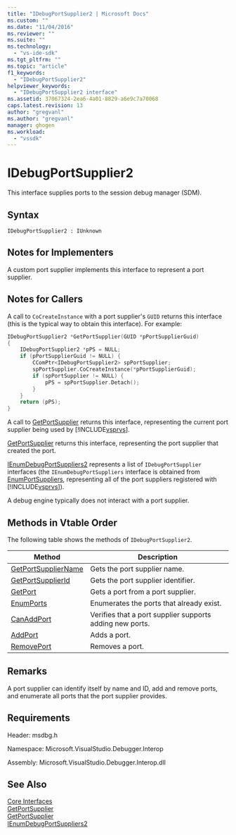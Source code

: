 ```yaml
---
title: "IDebugPortSupplier2 | Microsoft Docs"
ms.custom: ""
ms.date: "11/04/2016"
ms.reviewer: ""
ms.suite: ""
ms.technology: 
  - "vs-ide-sdk"
ms.tgt_pltfrm: ""
ms.topic: "article"
f1_keywords: 
  - "IDebugPortSupplier2"
helpviewer_keywords: 
  - "IDebugPortSupplier2 interface"
ms.assetid: 37067324-2ea6-4a01-8829-a6e9c7a70068
caps.latest.revision: 13
author: "gregvanl"
ms.author: "gregvanl"
manager: ghogen
ms.workload: 
  - "vssdk"
---
```

# IDebugPortSupplier2
This interface supplies ports to the session debug manager (SDM).  
  
## Syntax  
  
```  
IDebugPortSupplier2 : IUnknown  
```  
  
## Notes for Implementers  
 A custom port supplier implements this interface to represent a port supplier.  
  
## Notes for Callers  
 A call to `CoCreateInstance` with a port supplier's `GUID` returns this interface (this is the typical way to obtain this interface). For example:  
  
```cpp  
IDebugPortSupplier2 *GetPortSupplier(GUID *pPortSupplierGuid)  
{  
    IDebugPortSupplier2 *pPS = NULL;  
    if (pPortSupplierGuid != NULL) {  
        CComPtr<IDebugPortSupplier2> spPortSupplier;  
        spPortSupplier.CoCreateInstance(*pPortSupplierGuid);  
        if (spPortSupplier != NULL) {  
            pPS = spPortSupplier.Detach();  
        }  
    }  
    return (pPS);  
}  
```  
  
 A call to [GetPortSupplier](../../../extensibility/debugger/reference/idebugcoreserver2-getportsupplier.md) returns this interface, representing the current port supplier being used by [!INCLUDE[vsprvs](../../../code-quality/includes/vsprvs_md.md)].  
  
 [GetPortSupplier](../../../extensibility/debugger/reference/idebugport2-getportsupplier.md) returns this interface, representing the port supplier that created the port.  
  
 [IEnumDebugPortSuppliers2](../../../extensibility/debugger/reference/ienumdebugportsuppliers2.md) represents a list of `IDebugPortSupplier` interfaces (the `IEnumDebugPortSuppliers` interface is obtained from [EnumPortSuppliers](../../../extensibility/debugger/reference/idebugcoreserver2-enumportsuppliers.md), representing all of the port suppliers registered with [!INCLUDE[vsprvs](../../../code-quality/includes/vsprvs_md.md)]).  
  
 A debug engine typically does not interact with a port supplier.  
  
## Methods in Vtable Order  
 The following table shows the methods of `IDebugPortSupplier2`.  
  
|Method|Description|  
|------------|-----------------|  
|[GetPortSupplierName](../../../extensibility/debugger/reference/idebugportsupplier2-getportsuppliername.md)|Gets the port supplier name.|  
|[GetPortSupplierId](../../../extensibility/debugger/reference/idebugportsupplier2-getportsupplierid.md)|Gets the port supplier identifier.|  
|[GetPort](../../../extensibility/debugger/reference/idebugportsupplier2-getport.md)|Gets a port from a port supplier.|  
|[EnumPorts](../../../extensibility/debugger/reference/idebugportsupplier2-enumports.md)|Enumerates the ports that already exist.|  
|[CanAddPort](../../../extensibility/debugger/reference/idebugportsupplier2-canaddport.md)|Verifies that a port supplier supports adding new ports.|  
|[AddPort](../../../extensibility/debugger/reference/idebugportsupplier2-addport.md)|Adds a port.|  
|[RemovePort](../../../extensibility/debugger/reference/idebugportsupplier2-removeport.md)|Removes a port.|  
  
## Remarks  
 A port supplier can identify itself by name and ID, add and remove ports, and enumerate all ports that the port supplier provides.  
  
## Requirements  
 Header: msdbg.h  
  
 Namespace: Microsoft.VisualStudio.Debugger.Interop  
  
 Assembly: Microsoft.VisualStudio.Debugger.Interop.dll  
  
## See Also  
 [Core Interfaces](../../../extensibility/debugger/reference/core-interfaces.md)   
 [GetPortSupplier](../../../extensibility/debugger/reference/idebugport2-getportsupplier.md)   
 [GetPortSupplier](../../../extensibility/debugger/reference/idebugcoreserver2-getportsupplier.md)   
 [IEnumDebugPortSuppliers2](../../../extensibility/debugger/reference/ienumdebugportsuppliers2.md)
